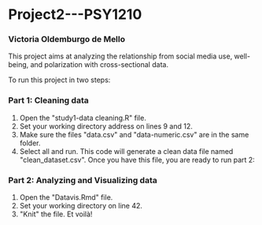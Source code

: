# Project2---PSY1210
### Victoria Oldemburgo de Mello

This project aims at analyzing the relationship from social media use, well-being, 
and polarization with cross-sectional data. 

To run this project in two steps:

### Part 1: Cleaning data
1) Open the "study1-data cleaning.R" file.
2) Set your working directory address on lines 9 and 12.
3) Make sure the files "data.csv" and "data-numeric.csv" are in the same folder. 
4) Select all and run.
This code will generate a clean data file named "clean_dataset.csv".
Once you have this file, you are ready to run part 2:

### Part 2: Analyzing and Visualizing data
1) Open the "Datavis.Rmd" file.
2) Set your working directory on line 42.
3) "Knit" the file.
Et voilà!

